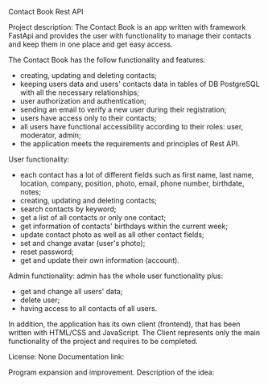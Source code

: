 Contact Book Rest API

Project description: The Contact Book is an app written with framework FastApi and provides the user with functionality to manage their contacts and keep them in one place and get easy access.

The Contact Book has the follow functionality and features:

- creating, updating and deleting contacts;
- keeping users data and users' contacts data in tables of DB PostgreSQL with all the necessary relationships;
- user authorization and authentication;
- sending an email to verify a new user during their registration;
- users have access only to their contacts;
- all users have functional accessibility according to their roles: user, moderator, admin;
- the application meets the requirements and principles of Rest API.

User functionality:
- each contact has a lot of different fields such as first name, last name, location, company, position, photo, email, phone number, birthdate, notes;
- creating, updating and deleting contacts;
- search contacts by keyword;
- get a list of all contacts or only one contact;
- get information of contacts' birthdays within the current week;
- update contact photo as well as all other contact fields;
- set and change avatar (user's photo);
- reset password;
- get and update their own information (account).

Admin functionality:
admin has the whole user functionality plus:
- get and change all users' data;
- delete user;
- having access to all contacts of all users.

In addition, the application has its own client (frontend), that has been written with HTML/CSS and JavaScript. The Client represents only the main functionality of the project and requires to be completed.


License: None
Documentation link:

Program expansion and improvement. Description of the idea:

